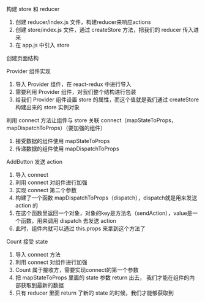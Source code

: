 构建 store 和 reducer
1. 创建 reducer/index.js 文件，构建reducer来响应actions
2. 创建 store/index.js 文件，通过 createStore 方法，把我们的 reducer 传入进来
3. 在 app.js 中引入 store

创建页面结构

Provider 组件实现
1. 导入 Provider 组件，在 react-redux 中进行导入
2. 需要利用 Provider 组件，对我们整个结构进行包装
3. 给我们 Provider 组件设置 store 的属性，而这个值就是我们通过 createStore 构建出来的 store 实例对象

利用 connect 方法让组件与 store 关联
connect（mapStateToProps，mapDispatchToProps）（要加强的组件）
1. 接受数据的组件使用 mapStateToProps
2. 传递数据的组件使用 mapDispatchToProps

AddButton 发送 action
1. 导入 connect
2. 利用 connect 对组件进行加强
3. 实现 connect 第二个参数
4. 构建了一个函数 mapDispatchToProps（dispatch），dispatch就是用来发送 action 的
5. 在这个函数里返回一个对象，对象的key是方法名（sendAction），value是一个函数，用来调用 dispatch 去发送 action
6. 此时，组件内就可以通过 this.props 来拿到这个方法了

Count 接受 state
1. 导入 connect 方法
2. 利用 connect 对组件进行加强
3. Count 属于接收方，需要实现connect的第一个参数
4. 把 mapStateToProps 里面的 state 参数 return 出去， 我们才能在组件的内部获取到最新的数据
5. 只有 reducer 里面 return 了新的 state 的时候，我们才能够获取到
